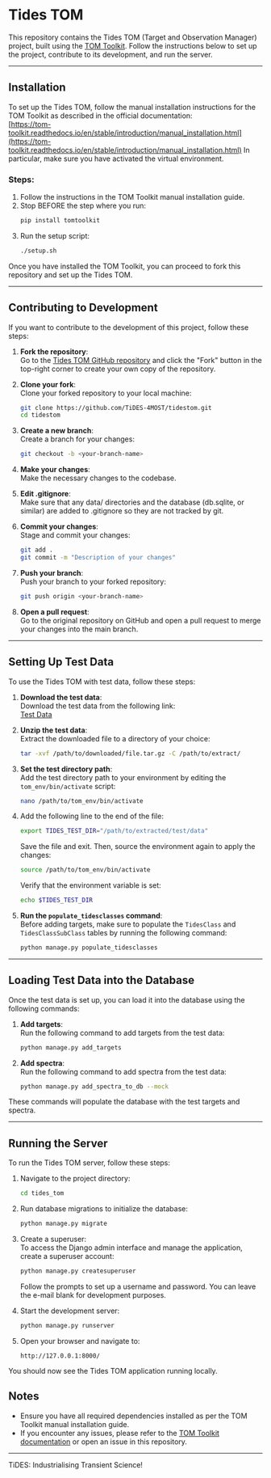 # Tides TOM

This repository contains the Tides TOM (Target and Observation Manager) project, built using the [TOM Toolkit](https://tom-toolkit.readthedocs.io/en/stable/). Follow the instructions below to set up the project, contribute to its development, and run the server.

---

## Installation

To set up the Tides TOM, follow the manual installation instructions for the TOM Toolkit as described in the official documentation:  
[https://tom-toolkit.readthedocs.io/en/stable/introduction/manual_installation.html](https://tom-toolkit.readthedocs.io/en/stable/introduction/manual_installation.html)
In particular, make sure you have activated the virtual environment.

### Steps:
1. Follow the instructions in the TOM Toolkit manual installation guide.
2. Stop BEFORE the step where you run:
    ```bash
    pip install tomtoolkit
    ```
3. Run the setup script:
    ```bash
    ./setup.sh
    ```

Once you have installed the TOM Toolkit, you can proceed to fork this repository and set up the Tides TOM.

---

## Contributing to Development

If you want to contribute to the development of this project, follow these steps:

1. **Fork the repository**:  
   Go to the [Tides TOM GitHub repository](https://github.com/TiDES-4MOST/tidestom.git) and click the "Fork" button in the top-right corner to create your own copy of the repository.

2. **Clone your fork**:  
   Clone your forked repository to your local machine:
    ```bash
    git clone https://github.com/TiDES-4MOST/tidestom.git
    cd tidestom
    ```

3. **Create a new branch**:  
   Create a branch for your changes:
    ```bash
    git checkout -b <your-branch-name>
    ```

4. **Make your changes**:  
   Make the necessary changes to the codebase.

5. **Edit .gitignore**:  
   Make sure that any data/ directories and the database (db.sqlite, or similar) are added to .gitignore so they are not tracked by git.

6. **Commit your changes**:  
   Stage and commit your changes:
    ```bash
    git add .
    git commit -m "Description of your changes"
    ```

7. **Push your branch**:  
   Push your branch to your forked repository:
    ```bash
    git push origin <your-branch-name>
    ```

8. **Open a pull request**:  
   Go to the original repository on GitHub and open a pull request to merge your changes into the main branch.

---

## Setting Up Test Data

To use the Tides TOM with test data, follow these steps:

1. **Download the test data**:  
   Download the test data from the following link:  
   [Test Data](https://drive.google.com/file/d/1HxkHGde8RTyMZWAeSsQjQqdPiWQTlu3s/view?usp=sharing)
   

2. **Unzip the test data**:  
   Extract the downloaded file to a directory of your choice:
    ```bash
    tar -xvf /path/to/downloaded/file.tar.gz -C /path/to/extract/
    ```

3. **Set the test directory path**:  
   Add the test directory path to your environment by editing the `tom_env/bin/activate` script:
    ```bash
    nano /path/to/tom_env/bin/activate
    ```

4. Add the following line to the end of the file:
    ```bash
    export TIDES_TEST_DIR="/path/to/extracted/test/data"
    ```

   Save the file and exit. Then, source the environment again to apply the changes:
    ```bash
    source /path/to/tom_env/bin/activate
    ```

   Verify that the environment variable is set:
    ```bash
    echo $TIDES_TEST_DIR
    ```   

5. **Run the `populate_tidesclasses` command**:  
    Before adding targets, make sure to populate the `TidesClass` and `TidesClassSubClass` tables by running the following command:
    ```bash
    python manage.py populate_tidesclasses
    ```
---
## Loading Test Data into the Database

Once the test data is set up, you can load it into the database using the following commands:

1. **Add targets**:  
   Run the following command to add targets from the test data:
    ```bash
    python manage.py add_targets
    ```

2. **Add spectra**:  
   Run the following command to add spectra from the test data:
    ```bash
    python manage.py add_spectra_to_db --mock
    ```

These commands will populate the database with the test targets and spectra.

---
## Running the Server

To run the Tides TOM server, follow these steps:

1. Navigate to the project directory:
    ```bash
    cd tides_tom
    ```

2. Run database migrations to initialize the database:
    ```bash
    python manage.py migrate
    ```

3. Create a superuser:  
   To access the Django admin interface and manage the application, create a superuser account:
    ```bash
    python manage.py createsuperuser
    ```
   Follow the prompts to set up a username and password. You can leave the e-mail blank for development purposes.

4. Start the development server:
    ```bash
    python manage.py runserver
    ```

5. Open your browser and navigate to:
    ```
    http://127.0.0.1:8000/
    ```

You should now see the Tides TOM application running locally.

## Notes

- Ensure you have all required dependencies installed as per the TOM Toolkit manual installation guide.
- If you encounter any issues, please refer to the [TOM Toolkit documentation](https://tom-toolkit.readthedocs.io/en/stable/) or open an issue in this repository.

---

TiDES: Industrialising Transient Science!
